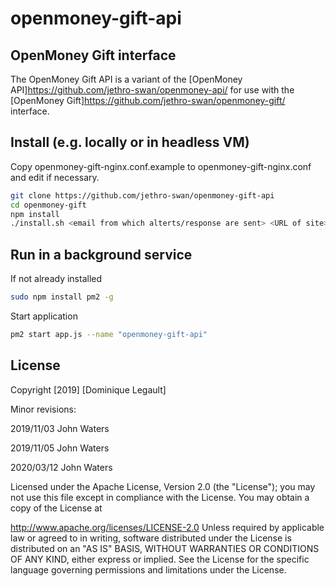 # openmoney-gift-api

## OpenMoney Gift interface

The OpenMoney Gift API is a variant of the [OpenMoney API]https://github.com/jethro-swan/openmoney-api/ 
for use with the [OpenMoney Gift]https://github.com/jethro-swan/openmoney-gift/ interface.

## Install (e.g. locally or in headless VM)

Copy  openmoney-gift-nginx.conf.example  to  openmoney-gift-nginx.conf  and edit if necessary.


```sh
git clone https://github.com/jethro-swan/openmoney-gift-api
cd openmoney-gift
npm install
./install.sh <email from which alterts/response are sent> <URL of site>
```

## Run in a background service

If not already installed
```sh
sudo npm install pm2 -g
```

Start application
```sh
pm2 start app.js --name "openmoney-gift-api"
```

## License

Copyright [2019] [Dominique Legault]

Minor revisions:

  2019/11/03 John Waters
  
  2019/11/05 John Waters
  
  2020/03/12 John Waters

  
Licensed under the Apache License, Version 2.0 (the "License"); you may not use this file except in compliance with the License. You may obtain a copy of the License at

http://www.apache.org/licenses/LICENSE-2.0
Unless required by applicable law or agreed to in writing, software distributed under the License is distributed on an "AS IS" BASIS, WITHOUT WARRANTIES OR CONDITIONS OF ANY KIND, either express or implied. See the License for the specific language governing permissions and limitations under the License.
